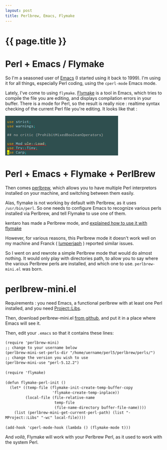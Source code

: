 ```yaml
---
layout: post
title: Perlbrew, Emacs, Flymake
---
```


# {{ page.title }}

Perl + Emacs / Flymake
======================

So I'm a seasoned user of [Emacs](http://www.gnu.org/software/emacs/) (I
started using it back to 1999). I'm using it for all things, especially Perl
coding, using the `cperl-mode` Emacs mode.

Lately, I've come to using `flymake`.
[Flymake](http://flymake.sourceforge.net/) is a tool in Emacs, which tries to
compile the file you are editing, and displays compilation errors in your
buffer. There is a mode for Perl, so the result is really nice : realtime
syntax checking of the current Perl file you're editing. It looks like that :

![Perl and Flymake in Emacs](/images/perl_flymake.png 'Perl and Flymake in Emacs')

Perl + Emacs + Flymake + PerlBrew
=================================

Then comes [perlbrew](http://search.cpan.org/perldoc?App::perlbrew), which
allows you to have multiple Perl interpretors installed on your machine, and
switching between them easily.

Alas, flymake is not working by default with Perlbrew, as it uses
`/usr/bin/perl`. So one needs to configure Emacs to recognize various perls
installed via Perlbrew, and tell Flymake to use one of them.

kentaro has made a Perlbrew mode, and [explained how to use it with
flymake](http://d.hatena.ne.jp/antipop/20110413/1302671667)

However, for various reasons, this Perlbrew mode it doesn't work well on my
machine and Franck ( [lumperjaph](http://lumberjaph.net/) ) reported similar
issues.

So I went on and rewrote a simple Perlbrew mode that would do almost nothing.
It would only play with directories path, to allow you to say where the various
Perlbrew perls are installed, and which one to use. `perlbrew-mini.el` was
born.

perlbrew-mini.el
================

Requirements : you need Emacs, a functional perlbrew with at least one Perl
installed, and you need
[Project::Libs](http://search.cpan.org/perldoc?Project::Libs).

Then, download perlbrew-mini.el [from
github](https://github.com/dams/perlbrew-mini.el), and put it in a place where
Emacs will see it.

Then, edit your `.emacs` so that it contains these lines:

    (require 'perlbrew-mini)
    ;; change to your username below
    (perlbrew-mini-set-perls-dir "/home/uername/perl5/perlbrew/perls/")
    ;; change the version you wish to use
    (perlbrew-mini-use "perl-5.12.2")
    
    (require 'flymake)
    
    (defun flymake-perl-init ()
      (let* ((temp-file (flymake-init-create-temp-buffer-copy
                         'flymake-create-temp-inplace))
             (local-file (file-relative-name
                          temp-file
                          (file-name-directory buffer-file-name))))
        (list (perlbrew-mini-get-current-perl-path) (list "-MProject::Libs" "-wc" local-file))))
    
    (add-hook 'cperl-mode-hook (lambda () (flymake-mode t)))

And _voilà_, Flymake will work with your Perlbrew Perl, as it used to work with
the system Perl.